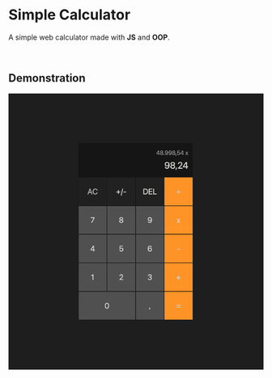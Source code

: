 # Simple Calculator 
A simple web calculator made with **JS** and **OOP**.

<br style="margin: 20px 0;" />

## Demonstration

![img](https://github.com/galobponce/simple-calculator/blob/main/demonstration.png)
